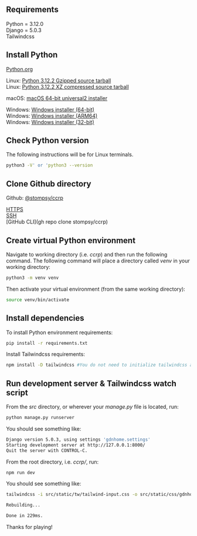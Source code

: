 ## Requirements

Python = 3.12.0  
Django = 5.0.3  
Tailwindcss

## Install Python

[Python.org](<[text](https://www.python.org/downloads/release/python-3122/)>)

Linux: [Python 3.12.2 Gzipped source tarball](https://www.python.org/ftp/python/3.12.2/Python-3.12.2.tgz)  
Linux: [Python 3.12.2 XZ compressed source tarball](https://www.python.org/ftp/python/3.12.2/Python-3.12.2.tar.xz)

macOS: [macOS 64-bit universal2 installer](https://www.python.org/ftp/python/3.12.2/python-3.12.2-macos11.pkg)

Windows: [Windows installer (64-bit)](https://www.python.org/ftp/python/3.12.2/python-3.12.2-amd64.exe)  
Windows: [Windows installer (ARM64)](https://www.python.org/ftp/python/3.12.2/python-3.12.2-arm64.exe)  
Windows: [Windows installer (32-bit)](https://www.python.org/ftp/python/3.12.2/python-3.12.2.exe)

## Check Python version

The following instructions will be for Linux terminals.

```bash
python3 -V' or 'python3 --version
```

## Clone Github directory

Github: [@stompsy/ccrp](https://github.com/stompsy/ccrp)

[HTTPS](https://github.com/stompsy/ccrp.git)  
[SSH](git@github.com:stompsy/ccrp.git)  
[GitHub CLI](gh repo clone stompsy/ccrp)

## Create virtual Python environment

Navigate to working directory (i.e. _ccrp_) and then run the following command. The following command will place a directory called _venv_ in your working directory:

```bash
python3 -m venv venv
```

Then activate your virtual environment (from the same working directory):

```bash
source venv/bin/activate
```

## Install dependencies

To install Python environment requirements:

```bash
pip install -r requirements.txt
```

Install Tailwindcss requirements:

```bash
npm install -D tailwindcss #You do not need to initialize tailwindcss as a basic configuration file has already been generated.
```

## Run development server & Tailwindcss watch script

From the _src_ directory, or wherever your _manage.py_ file is located, run:

```bash
python manage.py runserver
```

You should see something like:

```bash
Django version 5.0.3, using settings 'gdnhome.settings'
Starting development server at http://127.0.0.1:8000/
Quit the server with CONTROL-C.
```

From the root directory, i.e. _ccrp/_, run:

```bash
npm run dev
```

You should see something like:

```bash
tailwindcss -i src/static/tw/tailwind-input.css -o src/static/css/gdnhome-ui.css --watch

Rebuilding...

Done in 229ms.
```

Thanks for playing!
